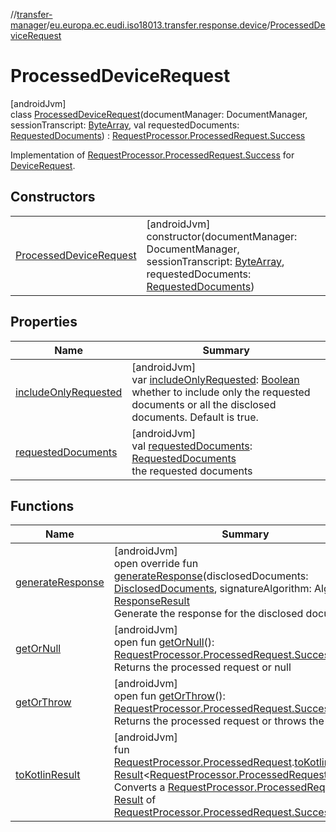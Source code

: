 //[transfer-manager](../../../index.md)/[eu.europa.ec.eudi.iso18013.transfer.response.device](../index.md)/[ProcessedDeviceRequest](index.md)

# ProcessedDeviceRequest

[androidJvm]\
class [ProcessedDeviceRequest](index.md)(documentManager: DocumentManager, sessionTranscript: [ByteArray](https://kotlinlang.org/api/latest/jvm/stdlib/kotlin-stdlib/kotlin/-byte-array/index.html), val requestedDocuments: [RequestedDocuments](../../eu.europa.ec.eudi.iso18013.transfer.response/-requested-documents/index.md)) : [RequestProcessor.ProcessedRequest.Success](../../eu.europa.ec.eudi.iso18013.transfer.response/-request-processor/-processed-request/-success/index.md)

Implementation of [RequestProcessor.ProcessedRequest.Success](../../eu.europa.ec.eudi.iso18013.transfer.response/-request-processor/-processed-request/-success/index.md) for [DeviceRequest](../-device-request/index.md).

## Constructors

| | |
|---|---|
| [ProcessedDeviceRequest](-processed-device-request.md) | [androidJvm]<br>constructor(documentManager: DocumentManager, sessionTranscript: [ByteArray](https://kotlinlang.org/api/latest/jvm/stdlib/kotlin-stdlib/kotlin/-byte-array/index.html), requestedDocuments: [RequestedDocuments](../../eu.europa.ec.eudi.iso18013.transfer.response/-requested-documents/index.md)) |

## Properties

| Name | Summary |
|---|---|
| [includeOnlyRequested](include-only-requested.md) | [androidJvm]<br>var [includeOnlyRequested](include-only-requested.md): [Boolean](https://kotlinlang.org/api/latest/jvm/stdlib/kotlin-stdlib/kotlin/-boolean/index.html)<br>whether to include only the requested documents or all the disclosed documents. Default is true. |
| [requestedDocuments](../../eu.europa.ec.eudi.iso18013.transfer.response/-request-processor/-processed-request/-success/requested-documents.md) | [androidJvm]<br>val [requestedDocuments](../../eu.europa.ec.eudi.iso18013.transfer.response/-request-processor/-processed-request/-success/requested-documents.md): [RequestedDocuments](../../eu.europa.ec.eudi.iso18013.transfer.response/-requested-documents/index.md)<br>the requested documents |

## Functions

| Name | Summary |
|---|---|
| [generateResponse](generate-response.md) | [androidJvm]<br>open override fun [generateResponse](generate-response.md)(disclosedDocuments: [DisclosedDocuments](../../eu.europa.ec.eudi.iso18013.transfer.response/-disclosed-documents/index.md), signatureAlgorithm: Algorithm?): [ResponseResult](../../eu.europa.ec.eudi.iso18013.transfer.response/-response-result/index.md)<br>Generate the response for the disclosed documents. |
| [getOrNull](../../eu.europa.ec.eudi.iso18013.transfer.response/-request-processor/-processed-request/get-or-null.md) | [androidJvm]<br>open fun [getOrNull](../../eu.europa.ec.eudi.iso18013.transfer.response/-request-processor/-processed-request/get-or-null.md)(): [RequestProcessor.ProcessedRequest.Success](../../eu.europa.ec.eudi.iso18013.transfer.response/-request-processor/-processed-request/-success/index.md)?<br>Returns the processed request or null |
| [getOrThrow](../../eu.europa.ec.eudi.iso18013.transfer.response/-request-processor/-processed-request/get-or-throw.md) | [androidJvm]<br>open fun [getOrThrow](../../eu.europa.ec.eudi.iso18013.transfer.response/-request-processor/-processed-request/get-or-throw.md)(): [RequestProcessor.ProcessedRequest.Success](../../eu.europa.ec.eudi.iso18013.transfer.response/-request-processor/-processed-request/-success/index.md)<br>Returns the processed request or throws the error |
| [toKotlinResult](../../eu.europa.ec.eudi.iso18013.transfer/to-kotlin-result.md) | [androidJvm]<br>fun [RequestProcessor.ProcessedRequest](../../eu.europa.ec.eudi.iso18013.transfer.response/-request-processor/-processed-request/index.md).[toKotlinResult](../../eu.europa.ec.eudi.iso18013.transfer/to-kotlin-result.md)(): [Result](https://kotlinlang.org/api/latest/jvm/stdlib/kotlin-stdlib/kotlin/-result/index.html)&lt;[RequestProcessor.ProcessedRequest.Success](../../eu.europa.ec.eudi.iso18013.transfer.response/-request-processor/-processed-request/-success/index.md)&gt;<br>Converts a [RequestProcessor.ProcessedRequest](../../eu.europa.ec.eudi.iso18013.transfer.response/-request-processor/-processed-request/index.md) to a [Result](https://kotlinlang.org/api/latest/jvm/stdlib/kotlin-stdlib/kotlin/-result/index.html) of [RequestProcessor.ProcessedRequest.Success](../../eu.europa.ec.eudi.iso18013.transfer.response/-request-processor/-processed-request/-success/index.md) |
